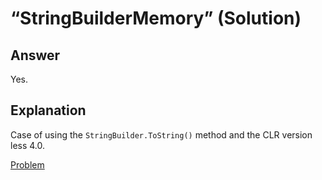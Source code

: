 # “StringBuilderMemory” (Solution)

## Answer

Yes.

## Explanation

Case of using the `StringBuilder.ToString()` method and the CLR version less 4.0.

[Problem](./StringBuilderMemory-P.md)